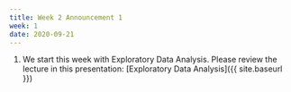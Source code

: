 ```yaml
---
title: Week 2 Announcement 1
week: 1
date: 2020-09-21
---
```


1. We start this week with Exploratory Data Analysis. Please review the lecture in this presentation: [Exploratory Data Analysis]({{ site.baseurl }})
